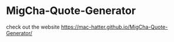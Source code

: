 # MigCha-Quote-Generator

check out the website https://mac-hatter.github.io/MigCha-Quote-Generator/
